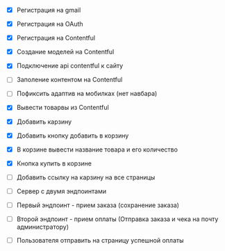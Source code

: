 - [x] Регистрация на gmail
- [x] Регистрация на OAuth
- [x] Регистрация на Contentful
- [x] Создание моделей на Contentful
- [x] Подключение api contentful к сайту
- [ ] Заполение контентом на Contentful
- [ ] Пофиксить адаптив на мобилках (нет навбара)
- [x] Вывести товарвы из Contentful
- [x] Добавить карзину
- [x] Добавить кнопку добавить в корзину
- [x] В корзине вывести название товара и его количество
- [x] Кнопка купить в корзине
- [ ] Добавить ссылку на карзину на все страницы
- [ ] Сервер с двумя эндпоинтами
- [ ] Первый эндпоинт - прием заказа (сохранение заказа)
- [ ] Второй эндпоинт - прием оплаты (Отправка заказа и чека на почту администратору)
- [ ] Пользователя отправить на страницу успешной оплаты

